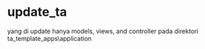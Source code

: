 # update_ta
yang di update hanya models, views, and controller pada direktori  ta\_template_apps\application

